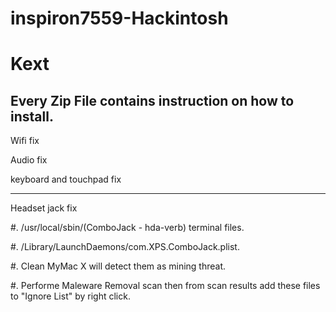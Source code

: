 # inspiron7559-Hackintosh

# Kext
## Every Zip File contains instruction on how to install.
Wifi fix

Audio fix

keyboard and touchpad fix

---------------------------
Headset jack fix

#.  /usr/local/sbin/(ComboJack - hda-verb) terminal files.

#. /Library/LaunchDaemons/com.XPS.ComboJack.plist.

#.  Clean MyMac X will detect them as mining threat.

#.  Performe Maleware Removal scan then from scan results add these files to "Ignore List" by right click.



